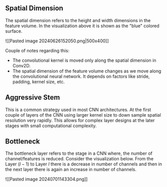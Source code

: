 ## Spatial Dimension 
The spatial dimension refers to the height and width dimensions in the feature volume. In the visualization above it is shown as the "blue" colored surface.

![[Pasted image 20240626152050.png|500x400]]

Couple of notes regarding this:

- The convolutional kernel is moved only along the spatial dimension in Conv2D.
- The spatial dimension of the feature volume changes as we move along the convolutional neural network. It depends on factors like stride, padding, kernel size, etc.
## Aggressive Stem 

This is a common strategy used in most CNN architectures. At the first couple of layers of the CNN using larger kernel size to down sample spatial resolution very rapidly. This allows for complex layer designs at the later stages with small computational complexity.

## Bottleneck

The bottleneck layer refers to the stage in a CNN where, the number of channel/features is reduced. Consider the visualization below. From the Layer $(l-1)$ to Layer $l$ there is a decrease in number of channels and then in the next layer there is again an increase in number of channels.

![[Pasted image 20240701143304.png]]


